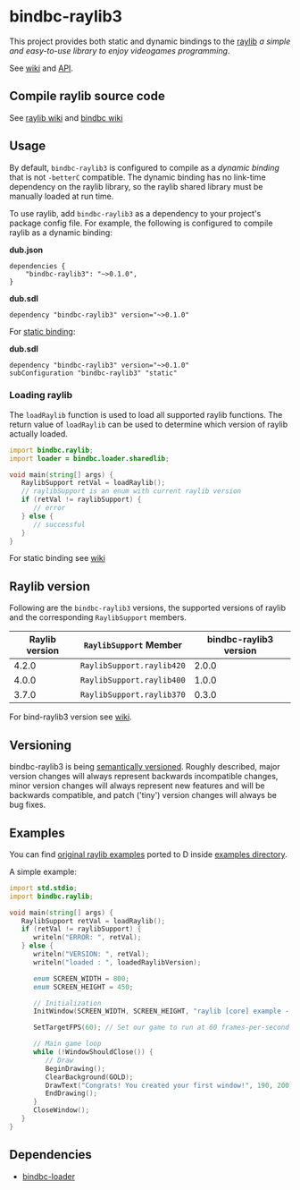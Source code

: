 # bindbc-raylib3
This project provides both static and dynamic bindings to the [raylib](https://www.raylib.com/) _a simple and easy-to-use library to enjoy videogames programming_.


See [wiki](https://github.com/o3o/bindbc-raylib3/wiki) and [API](https://bindbc-raylib3.dpldocs.info/bindbc.raylib.html).
## Compile raylib source code
See [raylib wiki](https://github.com/raysan5/raylib/wiki) and
[bindbc wiki](https://github.com/o3o/bindbc-raylib3/wiki/compile-raylib)


## Usage
By default, `bindbc-raylib3` is configured to compile as a _dynamic binding_ that is not `-betterC` compatible.
The dynamic binding has no link-time dependency on the raylib library, so the raylib shared library must be manually loaded at run time.

To use raylib, add `bindbc-raylib3` as a dependency to your project's package config file. For example, the following is configured to compile raylib as a dynamic binding:

__dub.json__
```
dependencies {
    "bindbc-raylib3": "~>0.1.0",
}
```

__dub.sdl__
```
dependency "bindbc-raylib3" version="~>0.1.0"
```
For [static binding](https://github.com/o3o/bindbc-raylib3/tree/master/examples/static/dub.sdl):

__dub.sdl__
```
dependency "bindbc-raylib3" version="~>0.1.0"
subConfiguration "bindbc-raylib3" "static"
```

### Loading raylib
The `loadRaylib` function is used to load all supported raylib functions.
The return value of `loadRaylib` can be used to determine which version of raylib actually loaded.
```d
import bindbc.raylib;
import loader = bindbc.loader.sharedlib;

void main(string[] args) {
   RaylibSupport retVal = loadRaylib();
   // raylibSupport is an enum with current raylib version
   if (retVal != raylibSupport) {
      // error
   } else {
      // successful
   }
}
```

For static binding see [wiki](https://github.com/o3o/bindbc-raylib3/wiki/the-static-binding)

## Raylib version
Following are the `bindbc-raylib3` versions, the supported versions of raylib and the corresponding `RaylibSupport` members.

| Raylib version       | `RaylibSupport` Member    | bindbc-raylib3 version |
| -------------------- | --------------------      | ---                    |
| 4.2.0                | `RaylibSupport.raylib420` | 2.0.0                  |
| 4.0.0                | `RaylibSupport.raylib400` | 1.0.0                  |
| 3.7.0                | `RaylibSupport.raylib370` | 0.3.0                  |

For bind-raylib3 version see [wiki](https://github.com/o3o/bindbc-raylib3/wiki/version).

## Versioning
bindbc-raylib3 is being [semantically versioned](http://semver.org). Roughly described, major version changes will always represent backwards incompatible changes, minor version changes will always represent new features and will be backwards compatible, and patch ('tiny') version changes will always be bug fixes.

## Examples
You can find [original raylib examples](https://www.raylib.com/examples.html) ported to D inside [examples directory](https://github.com/o3o/bindbc-raylib3/tree/master/examples).

A simple example:

```d
import std.stdio;
import bindbc.raylib;

void main(string[] args) {
   RaylibSupport retVal = loadRaylib();
   if (retVal != raylibSupport) {
      writeln("ERROR: ", retVal);
   } else {
      writeln("VERSION: ", retVal);
      writeln("loaded : ", loadedRaylibVersion);

      enum SCREEN_WIDTH = 800;
      enum SCREEN_HEIGHT = 450;

      // Initialization
      InitWindow(SCREEN_WIDTH, SCREEN_HEIGHT, "raylib [core] example - basic window");

      SetTargetFPS(60); // Set our game to run at 60 frames-per-second

      // Main game loop
      while (!WindowShouldClose()) {
         // Draw
         BeginDrawing();
         ClearBackground(GOLD);
         DrawText("Congrats! You created your first window!", 190, 200, 20, LIGHTGRAY);
         EndDrawing();
      }
      CloseWindow();
   }
}
```

## Dependencies
- [bindbc-loader](https://github.com/BindBC/bindbc-loader)
